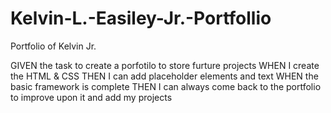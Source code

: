 # Kelvin-L.-Easiley-Jr.-Portfollio
Portfolio of Kelvin Jr. 

GIVEN the task to create a porfotilo to store furture projects
WHEN I create the HTML & CSS
THEN I can add placeholder elements and text 
WHEN the basic framework is complete 
THEN I can always come back to the portfolio to improve upon it and add my projects

